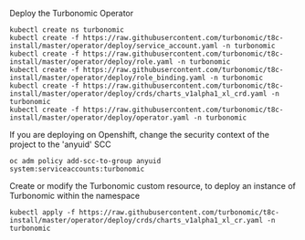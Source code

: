 Deploy the Turbonomic Operator
````
kubectl create ns turbonomic
kubectl create -f https://raw.githubusercontent.com/turbonomic/t8c-install/master/operator/deploy/service_account.yaml -n turbonomic
kubectl create -f https://raw.githubusercontent.com/turbonomic/t8c-install/master/operator/deploy/role.yaml -n turbonomic
kubectl create -f https://raw.githubusercontent.com/turbonomic/t8c-install/master/operator/deploy/role_binding.yaml -n turbonomic
kubectl create -f https://raw.githubusercontent.com/turbonomic/t8c-install/master/operator/deploy/crds/charts_v1alpha1_xl_crd.yaml -n turbonomic
kubectl create -f https://raw.githubusercontent.com/turbonomic/t8c-install/master/operator/deploy/operator.yaml -n turbonomic
````

If you are deploying on Openshift, change the security context of the project to the 'anyuid' SCC
````
oc adm policy add-scc-to-group anyuid system:serviceaccounts:turbonomic
````

Create or modify the Turbonomic custom resource, to deploy an instance of Turbonomic within the namespace
````
kubectl apply -f https://raw.githubusercontent.com/turbonomic/t8c-install/master/operator/deploy/crds/charts_v1alpha1_xl_cr.yaml -n turbonomic
````
